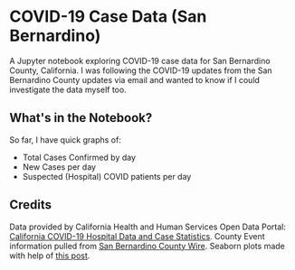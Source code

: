 # COVID-19 Case Data (San Bernardino)

A Jupyter notebook exploring COVID-19 case data for San Bernardino County, California. I was following the COVID-19 updates from the San Bernardino County updates via email and wanted to know if I could investigate the data myself too.

## What's in the Notebook?
So far, I have quick graphs of:
* Total Cases Confirmed by day
* New Cases per day
* Suspected (Hospital) COVID patients per day

## Credits
Data provided by California Health and Human Services Open Data Portal: [California COVID-19 Hospital Data and Case Statistics](https://data.chhs.ca.gov/dataset/california-covid-19-hospital-data-and-case-statistics).
County Event information pulled from [San Bernardino County Wire](https://wp.sbcounty.gov/cao/countywire/).
Seaborn plots made with help of [this post](https://stackoverflow.com/questions/29308729/can-i-plot-a-linear-regression-with-datetimes-on-the-x-axis-with-seaborn?rq=1).
